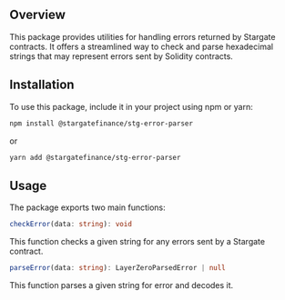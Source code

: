 ## Overview

This package provides utilities for handling errors returned by Stargate contracts. It offers a streamlined way to check and parse hexadecimal strings that may represent errors sent by Solidity contracts.

## Installation

To use this package, include it in your project using npm or yarn:

```bash
npm install @stargatefinance/stg-error-parser
```

or

```bash
yarn add @stargatefinance/stg-error-parser
```

## Usage

The package exports two main functions:

```ts
checkError(data: string): void
```

This function checks a given string for any errors sent by a Stargate contract.

```ts
parseError(data: string): LayerZeroParsedError | null
```

This function parses a given string for error and decodes it.
